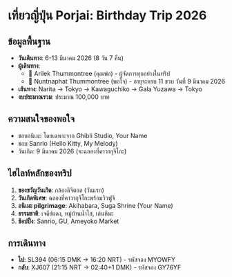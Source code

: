 # เที่ยวญี่ปุ่น Porjai: Birthday Trip 2026

## ข้อมูลพื้นฐาน
- **วันเดินทาง**: 6-13 มีนาคม 2026 (8 วัน 7 คืน)
- **ผู้เดินทาง**: 
  - 🧍 Arilek Thummontree (คุณพ่อ) - ผู้จัดการทุกอย่างในทริป
  - 👧 Nuntnaphat Thummontree (พอใจ) - อายุจะครบ 11 ขวบ วันที่ 9 มีนาคม 2026
- **เส้นทาง**: Narita → Tokyo → Kawaguchiko → Gala Yuzawa → Tokyo
- **งบประมาณรวม**: ประมาณ 100,000 บาท

## ความสนใจของพอใจ
- ชอบอนิเมะ โดยเฉพาะจาก Ghibli Studio, Your Name
- ชอบ Sanrio (Hello Kitty, My Melody)
- วันเกิด: 9 มีนาคม 2026 (จะฉลองที่คาวากุจิโกะ)

## ไฮไลท์หลักของทริป
1. **ของขวัญวันเกิด**: กล้องดิจิตอล (วันแรก)
2. **วันเกิดพิเศษ**: ฉลองที่คาวากุจิโกะพร้อมวิวฟูจิ
3. **อนิเมะ pilgrimage**: Akihabara, Suga Shrine (Your Name)
4. **ธรรมชาติ**: เจดีย์แดง, หมู่บ้านน้ำใส, เล่นหิมะ
5. **ช้อปปิ้ง**: Sanrio, GU, Ameyoko Market

## การเดินทาง
- **ไป**: SL394 (06:15 DMK → 16:20 NRT) - รหัสจอง MYOWFY
- **กลับ**: XJ607 (21:15 NRT → 02:40+1 DMK) - รหัสจอง GY76YF